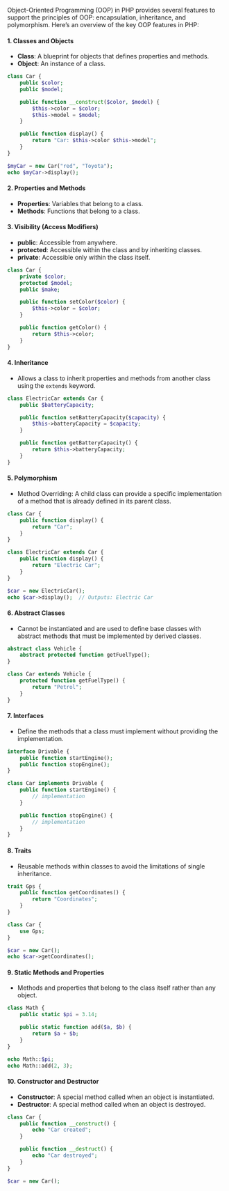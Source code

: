 Object-Oriented Programming (OOP) in PHP provides several features to support the principles of OOP: encapsulation, inheritance, and polymorphism. Here’s an overview of the key OOP features in PHP:

#### 1. **Classes and Objects**
- **Class**: A blueprint for objects that defines properties and methods.
- **Object**: An instance of a class.
```php
class Car {
    public $color;
    public $model;

    public function __construct($color, $model) {
        $this->color = $color;
        $this->model = $model;
    }

    public function display() {
        return "Car: $this->color $this->model";
    }
}

$myCar = new Car("red", "Toyota");
echo $myCar->display();
```
#### 2. **Properties and Methods**
- **Properties**: Variables that belong to a class.
- **Methods**: Functions that belong to a class.
#### 3. **Visibility (Access Modifiers)**
- **public**: Accessible from anywhere.
- **protected**: Accessible within the class and by inheriting classes.
- **private**: Accessible only within the class itself.
```php
class Car {
    private $color;
    protected $model;
    public $make;

    public function setColor($color) {
        $this->color = $color;
    }

    public function getColor() {
        return $this->color;
    }
}
```
#### 4. **Inheritance**
- Allows a class to inherit properties and methods from another class using the `extends` keyword.
```php
class ElectricCar extends Car {
    public $batteryCapacity;

    public function setBatteryCapacity($capacity) {
        $this->batteryCapacity = $capacity;
    }

    public function getBatteryCapacity() {
        return $this->batteryCapacity;
    }
}
```
#### 5. **Polymorphism**
- Method Overriding: A child class can provide a specific implementation of a method that is already defined in its parent class.
```php
class Car {
    public function display() {
        return "Car";
    }
}

class ElectricCar extends Car {
    public function display() {
        return "Electric Car";
    }
}

$car = new ElectricCar();
echo $car->display();  // Outputs: Electric Car
```
#### 6. **Abstract Classes**
- Cannot be instantiated and are used to define base classes with abstract methods that must be implemented by derived classes.
```php
abstract class Vehicle {
    abstract protected function getFuelType();
}

class Car extends Vehicle {
    protected function getFuelType() {
        return "Petrol";
    }
}
```
#### 7. **Interfaces**
- Define the methods that a class must implement without providing the implementation.
```php
interface Drivable {
    public function startEngine();
    public function stopEngine();
}

class Car implements Drivable {
    public function startEngine() {
        // implementation
    }

    public function stopEngine() {
        // implementation
    }
}
```
#### 8. **Traits**
- Reusable methods within classes to avoid the limitations of single inheritance.
```php
trait Gps {
    public function getCoordinates() {
        return "Coordinates";
    }
}

class Car {
    use Gps;
}

$car = new Car();
echo $car->getCoordinates();
```
#### 9. **Static Methods and Properties**
- Methods and properties that belong to the class itself rather than any object.
```php
class Math {
    public static $pi = 3.14;

    public static function add($a, $b) {
        return $a + $b;
    }
}

echo Math::$pi;
echo Math::add(2, 3);
```
#### 10. **Constructor and Destructor**
- **Constructor**: A special method called when an object is instantiated.
- **Destructor**: A special method called when an object is destroyed.
```php
class Car {
    public function __construct() {
        echo "Car created";
    }

    public function __destruct() {
        echo "Car destroyed";
    }
}

$car = new Car();
```